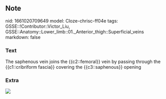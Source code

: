 ## Note
nid: 1661020709649
model: Cloze-chrisc-ff04e
tags: GSSE::!Contributor::Victor_Liu, GSSE::Anatomy::Lower_limb::01._Anterior_thigh::Superficial_veins
markdown: false

### Text
The saphenous vein joins the {{c2::femoral}} vein by passing through the {{c1::cribriform fascia}} covering the {{c3::saphenous}} opening

### Extra
<img src="B9781455705962000317_f031-002-9781455705962.jpg">
